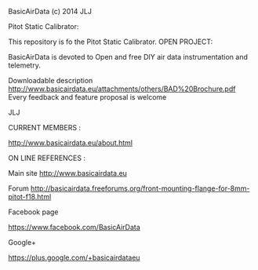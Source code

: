 BasicAirData (c) 2014 JLJ

Pitot Static Calibrator:

This repository is fo the Pitot Static Calibrator.
OPEN PROJECT:

BasicAirData is devoted to Open and free DIY air data instrumentation and telemetry.

Downloadable description http://www.basicairdata.eu/attachments/others/BAD%20Brochure.pdf Every feedback and feature proposal is welcome

JLJ

CURRENT MEMBERS :

http://www.basicairdata.eu/about.html

ON LINE REFERENCES :

Main site http://www.basicairdata.eu

Forum http://basicairdata.freeforums.org/front-mounting-flange-for-8mm-pitot-f18.html

Facebook page

https://www.facebook.com/BasicAirData

Google+

https://plus.google.com/+basicairdataeu